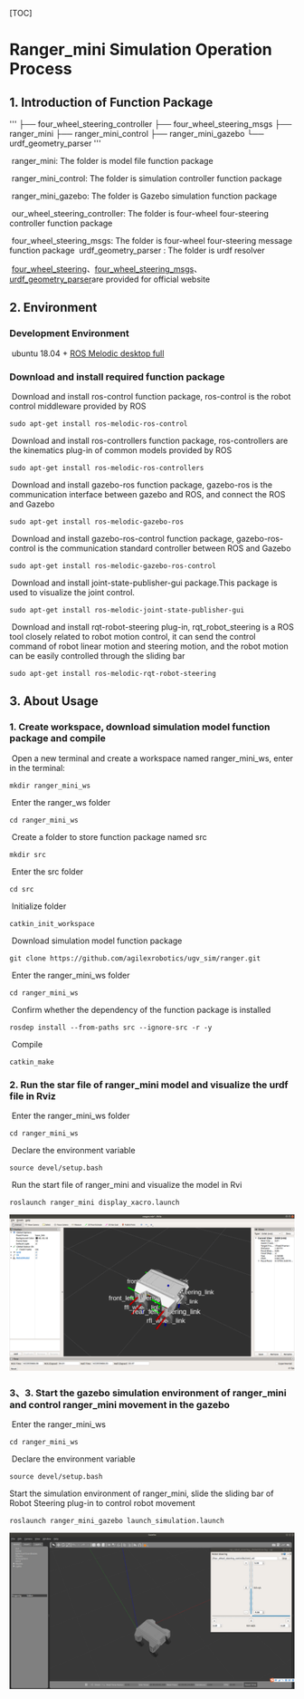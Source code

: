 [TOC]

# Ranger_mini Simulation Operation Process

## 1.	Introduction of Function Package

'''
├── four_wheel_steering_controller
├── four_wheel_steering_msgs
├── ranger_mini
├── ranger_mini_control
├── ranger_mini_gazebo
└── urdf_geometry_parser
'''

​	ranger_mini: The folder is model file function package

​	ranger_mini_control: The folder is simulation controller function package

​	ranger_mini_gazebo: The folder is Gazebo simulation function package

​	our_wheel_steering_controller: The folder is four-wheel four-steering controller function package

​	four_wheel_steering_msgs: The folder is four-wheel four-steering message function package
​	urdf_geometry_parser : The folder is urdf resolver

​	[four_wheel_steering](http://wiki.ros.org/four_wheel_steering_controller)、[four_wheel_steering_msgs](http://wiki.ros.org/four_wheel_steering_msgs)、[urdf_geometry_parser](http://wiki.ros.org/urdf_geometry_parser)are provided for official website

## 2.	Environment

### Development Environment

​	ubuntu 18.04 + [ROS Melodic desktop full](http://wiki.ros.org/melodic/Installation/Ubuntu)

### Download and install required function package

​	Download and install ros-control function package, ros-control is the robot control middleware provided by ROS

```
sudo apt-get install ros-melodic-ros-control
```

​	Download and install ros-controllers function package, ros-controllers are the kinematics plug-in of common models provided by ROS

```
sudo apt-get install ros-melodic-ros-controllers
```

​	Download and install gazebo-ros function package, gazebo-ros is the communication interface between gazebo and ROS, and connect the ROS and Gazebo

```
sudo apt-get install ros-melodic-gazebo-ros
```

​	Download and install gazebo-ros-control function package, gazebo-ros-control is the communication standard controller between ROS and Gazebo

```
sudo apt-get install ros-melodic-gazebo-ros-control
```

​	Download and install joint-state-publisher-gui package.This package is used to visualize the joint control.

```
sudo apt-get install ros-melodic-joint-state-publisher-gui 
```

​	Download and install rqt-robot-steering plug-in, rqt_robot_steering is a ROS tool closely related to robot motion control, it can send the control command of robot linear motion and steering motion, and the robot motion can be easily controlled through the sliding bar

```
sudo apt-get install ros-melodic-rqt-robot-steering 
```



## 3.	About Usage

### 	1.	Create workspace, download simulation model function package and compile

​		Open a new terminal and create a workspace named ranger_mini_ws, enter in the terminal:

```
mkdir ranger_mini_ws
```

​		Enter the ranger_ws folder

```
cd ranger_mini_ws
```

​		Create a folder to store function package named src

```
mkdir src
```

​		Enter the src folder

```
cd src
```

​		Initialize folder

```
catkin_init_workspace
```

​		Download simulation model function package

```
git clone https://github.com/agilexrobotics/ugv_sim/ranger.git
```

​		Enter the ranger_mini_ws folder

```
cd ranger_mini_ws
```

​		Confirm whether the dependency of the function package is installed

```
rosdep install --from-paths src --ignore-src -r -y 
```

​		Compile

```
catkin_make
```



### 2.	Run the star file of ranger_mini model and visualize the urdf file in Rviz

​	Enter the ranger_mini_ws folder

```
cd ranger_mini_ws
```

​	Declare the environment variable

```
source devel/setup.bash
```

​	Run the start file of ranger_mini and visualize the model in Rvi

```
roslaunch ranger_mini display_xacro.launch 
```

![说明文字](image/rviz.png)

### 3、3.	Start the gazebo simulation environment of ranger_mini and control ranger_mini movement in the gazebo

​	Enter the ranger_mini_ws

```
cd ranger_mini_ws
```

​	Declare the environment variable

```
source devel/setup.bash
```

Start the simulation environment of ranger_mini, slide the sliding bar of Robot Steering plug-in to control robot movement

```
roslaunch ranger_mini_gazebo launch_simulation.launch
```

![说明文字](image/gazebo.png) 



 

